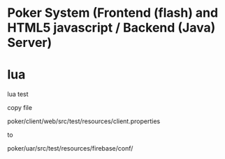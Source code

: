 Poker System (Frontend (flash) and HTML5 javascript / Backend (Java) Server)
===


lua
===

lua test

copy file

poker/client/web/src/test/resources/client.properties

to

poker/uar/src/test/resources/firebase/conf/

